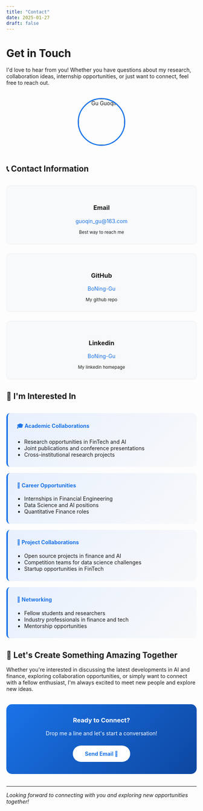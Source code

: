 ```yaml
---
title: "Contact"
date: 2025-01-27
draft: false
---
```


# Get in Touch

I'd love to hear from you! Whether you have questions about my research, collaboration ideas, internship opportunities, or just want to connect, feel free to reach out.

<div style="text-align: center; margin: 2rem 0;">
  <img src="/images/profile.jpg" alt="Gu Guoqin" style="width: 120px; height: 120px; border-radius: 50%; object-fit: cover; border: 3px solid #1a73e8; margin-bottom: 1rem;">
</div>

## 📞 Contact Information

<div style="display: grid; grid-template-columns: repeat(auto-fit, minmax(250px, 1fr)); gap: 1.5rem; margin: 2rem 0;">
  <div style="background: #f8f9fa; padding: 1.5rem; border-radius: 10px; text-align: center; border: 1px solid #e9ecef;">
    <i class="icon email" style="font-size: 2rem; color: #1a73e8; margin-bottom: 0.5rem; display: block;"></i>
    <h3>Email</h3>
    <p><a href="mailto:guoqin_gu@163.com" style="color: #1a73e8; text-decoration: none;">guoqin_gu@163.com</a></p>
    <small>Best way to reach me</small>
  </div>
  
  <div style="background: #f8f9fa; padding: 1.5rem; border-radius: 10px; text-align: center; border: 1px solid #e9ecef;">
    <i class="icon github" style="font-size: 2rem; color: #1a73e8; margin-bottom: 0.5rem; display: block;"></i>
    <h3>GitHub</h3>
    <p><a href="https://github.com/BoNing-Gu" style="color: #1a73e8; text-decoration: none;">BoNing-Gu</a></p>
    <small>My github repo</small>
  </div>
  
  <div style="background: #f8f9fa; padding: 1.5rem; border-radius: 10px; text-align: center; border: 1px solid #e9ecef;">
    <i class="icon linkedin" style="font-size: 2rem; color: #1a73e8; margin-bottom: 0.5rem; display: block;"></i>
    <h3>Linkedin</h3>
    <p><a href="https://www.linkedin.com/in/guoqin-gu/" style="color: #1a73e8; text-decoration: none;">BoNing-Gu</a></p>
    <small>My linkedin homepage</small>
  </div>
</div>

## 💼 I'm Interested In

<div style="display: grid; grid-template-columns: repeat(auto-fit, minmax(280px, 1fr)); gap: 1rem; margin: 2rem 0;">
  <div style="background: linear-gradient(135deg, #e8f0fe, #f8f9fa); padding: 1.5rem; border-radius: 10px; border-left: 4px solid #1a73e8;">
    <h4 style="color: #1a73e8; margin-top: 0;">🎓 Academic Collaborations</h4>
    <ul style="margin: 0; padding-left: 1.2rem;">
      <li>Research opportunities in FinTech and AI</li>
      <li>Joint publications and conference presentations</li>
      <li>Cross-institutional research projects</li>
    </ul>
  </div>
  
  <div style="background: linear-gradient(135deg, #e8f0fe, #f8f9fa); padding: 1.5rem; border-radius: 10px; border-left: 4px solid #1a73e8;">
    <h4 style="color: #1a73e8; margin-top: 0;">💼 Career Opportunities</h4>
    <ul style="margin: 0; padding-left: 1.2rem;">
      <li>Internships in Financial Engineering</li>
      <li>Data Science and AI positions</li>
      <li>Quantitative Finance roles</li>
    </ul>
  </div>
  
  <div style="background: linear-gradient(135deg, #e8f0fe, #f8f9fa); padding: 1.5rem; border-radius: 10px; border-left: 4px solid #1a73e8;">
    <h4 style="color: #1a73e8; margin-top: 0;">🚀 Project Collaborations</h4>
    <ul style="margin: 0; padding-left: 1.2rem;">
      <li>Open source projects in finance and AI</li>
      <li>Competition teams for data science challenges</li>
      <li>Startup opportunities in FinTech</li>
    </ul>
  </div>
  
  <div style="background: linear-gradient(135deg, #e8f0fe, #f8f9fa); padding: 1.5rem; border-radius: 10px; border-left: 4px solid #1a73e8;">
    <h4 style="color: #1a73e8; margin-top: 0;">🤝 Networking</h4>
    <ul style="margin: 0; padding-left: 1.2rem;">
      <li>Fellow students and researchers</li>
      <li>Industry professionals in finance and tech</li>
      <li>Mentorship opportunities</li>
    </ul>
  </div>
</div>

## 🌟 Let's Create Something Amazing Together

Whether you're interested in discussing the latest developments in AI and finance, exploring collaboration opportunities, or simply want to connect with a fellow enthusiast, I'm always excited to meet new people and explore new ideas.

<div style="text-align: center; margin: 2rem 0; padding: 2rem; background: linear-gradient(135deg, #1a73e8, #0d47a1); border-radius: 15px; color: white;">
  <h3 style="margin-top: 0; color: white;">Ready to Connect?</h3>
  <p style="margin-bottom: 1.5rem;">Drop me a line and let's start a conversation!</p>
  <a href="mailto:guoqin_gu@163.com?subject=Hello%20from%20your%20website!" style="display: inline-block; background: white; color: #1a73e8; padding: 0.8rem 2rem; border-radius: 25px; text-decoration: none; font-weight: bold; transition: transform 0.2s;">
    Send Email 📧
  </a>
</div>

---

*Looking forward to connecting with you and exploring new opportunities together!*